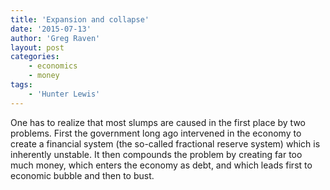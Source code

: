 ```yaml
---
title: 'Expansion and collapse'
date: '2015-07-13'
author: 'Greg Raven'
layout: post
categories:
    - economics
    - money
tags:
    - 'Hunter Lewis'
---
```


One has to realize that most slumps are caused in the first place by two problems. First the government long ago intervened in the economy to create a financial system (the so-called fractional reserve system) which is inherently unstable. It then compounds the problem by creating far too much money, which enters the economy as debt, and which leads first to economic bubble and then to bust.